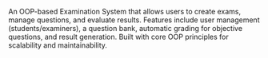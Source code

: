 An OOP-based Examination System that allows users to create exams, manage questions, and evaluate results. Features include user management (students/examiners), a question bank, automatic grading for objective questions, and result generation. Built with core OOP principles for scalability and maintainability.

